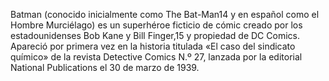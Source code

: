 Batman (conocido inicialmente como The Bat-Man14​ y en español como el Hombre Murciélago) es un superhéroe ficticio
de cómic creado por los estadounidenses Bob Kane y Bill Finger,15​ y propiedad de DC Comics. Apareció por primera vez
en la historia titulada «El caso del sindicato químico» de la revista Detective Comics N.º 27, lanzada por la editorial
National Publications el 30 de marzo de 1939.
